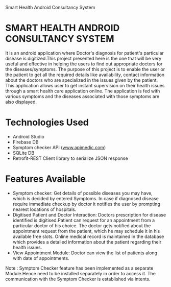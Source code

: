 Smart Health Android Consultancy System

# **SMART HEALTH ANDROID CONSULTANCY SYSTEM**

It is an android application where Doctor's diagnosis for patient's particular disease is digitized.This project presented here is the one that will be very useful and effective in helping the users to find out appropriate doctors for the diseases/symptoms. The purpose of this project is to enable the user or the patient to get all the required details like availability, contact information about the doctors who are specialized in the issues given by the patient. This application allows user to get instant supervision on their health issues through a smart health care application online. The application is fed with various symptoms and the diseases associated with those symptoms are also displayed. 

# **Technologies Used**

-	Android Studio
-	Firebase DB 
-	Symptom checker API (www.apimedic.com)
-	SQLite DB
-	Retrofit-REST Client library to serialize JSON response 

# **Features Available**

- Symptom checker: Get details of possible diseases you may have, which is decided by entered Symptoms. In case if diagnosed disease require immediate checkup by doctor it notifies the user by prompting nearest locations of hospitals.
- Digitised Patient and Doctor Interaction: Doctors prescription for disease identified is digitised.Patient can request for an appointment from a particular doctor of his choice. The doctor gets notified about the appointment request from the patient, which he may schedule it in his available free slots. Online medical record is maintained in the database which provides a detailed information about the patient regarding their health issues.
- View Appointment Module: Doctor can view the list of patients along with date of appointments.

Note : Symptom Checker feature has been implemented as a separate Module.Hence need to be installed separately in order to access it.
The communication with the Symptom Checker is established via intents.

